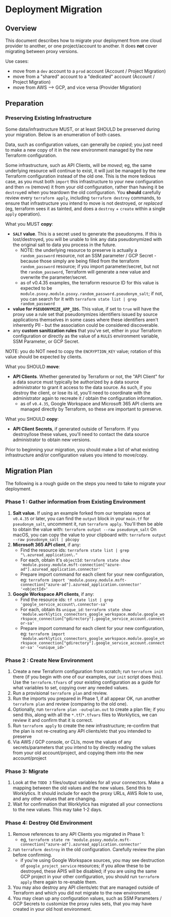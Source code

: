 # Deployment Migration

## Overview
This document describes how to migrate your deployment from one cloud provider to another, or
one project/account to another. It does **not** cover migrating between proxy versions.

Use cases:
  - move from a `dev` account to a `prod` account (Account / Project Migration)
  - move from a "shared" account to a "dedicated" account (Account / Project Migration)
  - move from AWS --> GCP, and vice versa (Provider Migration)

## Preparation

### Preserving Existing Infrastructure

Some data/infrastructure MUST, or at least SHOULD be preserved during your migration. Below is
an enumeration of both cases.

Data, such as configuration values, can generally be *copied*; you just need to make a new copy of
it in the new environment managed by the new Terraform configuration.

Some infrastructure, such as API Clients, will be *moved*; eg, the same underlying resource will
continue to exist, it will just be managed by the new Terraform configuration instead of the old
one. This is the more tedious case, as you must both `import` this infrastructure to your new
configuration and then `rm` (remove) it from your old configuration, rather than having it be
`destroy`ed when you teardown the old configuration.  You **should** carefully review every `terraform
apply`, including `terraform destroy` commands, to ensure that infrastructure you intend to move
is not destroyed, or *replaced* (eg, terraform sees it as tainted, and does a `destroy` + `create`
within a single `apply` operation).


What you MUST **copy**:
  - **`SALT` value**. This is a secret used to generate the pseudonyms. If this is lost/destroyed,
    you will be unable to link any data pseudonymized with the original salt to data you process in
    the future.
      - NOTE: the underlying resource to preserve is actually a `random_password` resource, not
        an SSM parameter / GCP Secret - because those simply are being filled from the terraform
        `random_password` resource; if you import parameter/secret, but not the `random_password`,
        Terraform will generate a new value and overwrite the parameter/secret.
      - as of v0.4.35 examples, the terraform resource ID for this value is expected to be
        `module.psoxy.module.psoxy.random_password.pseudonym_salt`; if not, you can search for it
         with `terraform state list | grep random_password`
  - **value for `PSEUDONYMIZE_APP_IDS`.** This value, if set to `true` will have the proxy use a rule
    set that pseudonymizes identifiers issued by source applications themselves in some cases where
    these identifiers aren't inherently PII - but the association could be considered discoverable.
  - any **custom sanitization rules** that you've set, either in your Terraform configuration
    or directly as the value of a `RULES` environment variable, SSM Parameter, or GCP Secret.

NOTE: you do NOT need to copy the `ENCRYPTION_KEY` value; rotation of this value should be
expected by clients.

What you SHOULD **move**:
  - **API Clients**. Whether generated by Terraform or not, the "API Client" for a data source must
    typically be authorized by a data source administrator to grant it access to the data source. As
    such, if you destroy the client, or lose its id, you'll need to coordinate with the administrator
    again to recreate it / obtain the configuration information.
       - as of `v0.4.35`, Google Workspace and Microsoft 365 API clients are managed directly by
         Terraform, so these are important to preserve.

What you SHOULD **copy**:
- **API Client Secrets**, if generated outside of Terraform. If you destroy/lose these values,
  you'll need to contact the data source administrator to obtain new versions.


Prior to beginning your migration, you should make a list of what existing infrastructure and/or
configuration values you intend to move/copy.

## Migration Plan

The following is a rough guide on the steps you need to take to migrate your deployment.

### Phase 1 : Gather information from Existing Environment

  1. **Salt value.** If using an example forked from our template repos at `v0.4.35` or later, you
     can find the `output` block in your `main.tf` for `pseudonym_salt`, uncomment it, run
     `terraform apply`.  You'll then be able to obtain the value with:
        `terraform output --raw pseudonym_salt`
     On macOS, you can copy the value to your clipboard with:
       `terraform output --raw pseudonym_salt | pbcopy`
  2. **Microsoft 365 API client**, if any:
      - Find the resource ids: `terraform state list | grep "\.azuread_application\."`
      - For each, obtain it's `objectId`: `terraform state show 'module.psoxy.module.msft-connection["azure-ad"].azuread_application.connector'`
      - Prepare import command for each client for your new configuration, eg:
        `terraform import 'module.psoxy.module.msft-connection["azure-ad"].azuread_application.connector' '<objectId>'`
  3. **Google Workspace API clients**, if any:
      - Find the resource ids: `tf state list | grep 'google_service_account\.connector-sa'`
      - For each, obtain its `unique_id`: `terraform state show 'module.worklytics_connectors_google_workspace.module.google_workspace_connection["gdirectory"].google_service_account.connector-sa'`
      - Prepare import command for each client for your new configuration, eg:
        `terraform import 'module.worklytics_connectors_google_workspace.module.google_workspace_connection["gdirectory"].google_service_account.connector-sa' '<unique_id>'`


### Phase 2 : Create New Environment
  1. Create a new Terraform configuration from scratch; run `terraform init` there (if you begin
     with one of our examples, our `init` script does this). Use the `terraform.tfvars` of your
     existing configuration as a guide for what variables to set, copying over any needed values.
  2. Run a provisional `terraform plan` and review.
  3. Run the imports you prepared in Phase 1, if all appear OK, run another `terraform plan` and
     review (comparing to the old one).
  5. Optionally, run `terraform plan -out=plan.out` to create a plan file; if you send this, along
     with all the `*.tf`/`*.tfvars` files to Worklytics, we can review it and confirm that it is
     correct.
  5. Run `terraform apply` to create the new infrastructure; re-confirm that the plan is not
     re-creating any API clients/etc that you intended to preserve
  6. Via AWS / GCP console, or CLIs, move the values of any secrets/parameters that you intend to
     by directly reading the values from your old account/project, and copying them into the new
     account/project

### Phase 3: Migrate
   1. Look at the `TODO 3` files/output variables for all your connectors.  Make a mapping between
      the old values and the new values. Send this to Worklytics. It should include for each the
      proxy URLs, AWS Role to use, and any other values that are changing.
   2. Wait for confirmation that Worklytics has migrated all your connections to the new values.
      This may take 1-2 days.

### Phase 4: Destroy Old Environment
  1. Remove references to any API Clients you migrated in Phase 1:
     - eg, `terraform state rm 'module.psoxy.module.msft-connection["azure-ad"].azuread_application.connector'`
  2. run `terraform destroy` in the old configuration. Carefully review the plan before
     confirming.
      - if you're using Google Workspace sources, you may see destruction of `google_project_service`
        resources; if you allow these to be destroyed, these APIS will be disabled; if you are using
        the same GCP project in your other configuration, you should run `terraform apply` there
        again to re-enable them.
  3. You may also destroy any API clients/etc that are managed outside of Terraform and which you
     did not migrate to the new environment.
  4. You may clean up any configuration values, such as SSM Parameters / GCP Secrets to customize
     the proxy rules sets, that you may have created in your old host environment.

